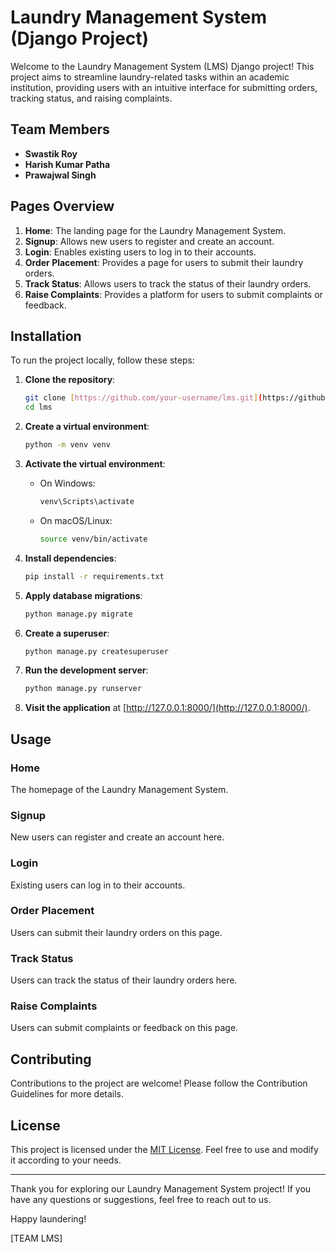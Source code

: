 # Laundry Management System (Django Project)

Welcome to the Laundry Management System (LMS) Django project! This project aims to streamline laundry-related tasks within an academic institution, providing users with an intuitive interface for submitting orders, tracking status, and raising complaints.

## Team Members

- **Swastik Roy**
- **Harish Kumar Patha**
- **Prawajwal Singh**

## Pages Overview

1. **Home**: The landing page for the Laundry Management System.
2. **Signup**: Allows new users to register and create an account.
3. **Login**: Enables existing users to log in to their accounts.
4. **Order Placement**: Provides a page for users to submit their laundry orders.
5. **Track Status**: Allows users to track the status of their laundry orders.
6. **Raise Complaints**: Provides a platform for users to submit complaints or feedback.

## Installation

To run the project locally, follow these steps:

1. **Clone the repository**:

   ```bash
   git clone [https://github.com/your-username/lms.git](https://github.com/royswastik07/CAC-2-LMS.git)
   cd lms
   ```

2. **Create a virtual environment**:

   ```bash
   python -m venv venv
   ```

3. **Activate the virtual environment**:

   - On Windows:

     ```bash
     venv\Scripts\activate
     ```

   - On macOS/Linux:

     ```bash
     source venv/bin/activate
     ```

4. **Install dependencies**:

   ```bash
   pip install -r requirements.txt
   ```

5. **Apply database migrations**:

   ```bash
   python manage.py migrate
   ```

6. **Create a superuser**:

   ```bash
   python manage.py createsuperuser
   ```

7. **Run the development server**:

   ```bash
   python manage.py runserver
   ```

8. **Visit the application** at [http://127.0.0.1:8000/](http://127.0.0.1:8000/).

## Usage

### Home

The homepage of the Laundry Management System.

### Signup

New users can register and create an account here.

### Login

Existing users can log in to their accounts.

### Order Placement

Users can submit their laundry orders on this page.

### Track Status

Users can track the status of their laundry orders here.

### Raise Complaints

Users can submit complaints or feedback on this page.

## Contributing

Contributions to the project are welcome! Please follow the Contribution Guidelines for more details.

## License

This project is licensed under the [MIT License](LICENSE). Feel free to use and modify it according to your needs.

---

Thank you for exploring our Laundry Management System project! If you have any questions or suggestions, feel free to reach out to us.

Happy laundering!

[TEAM LMS]
